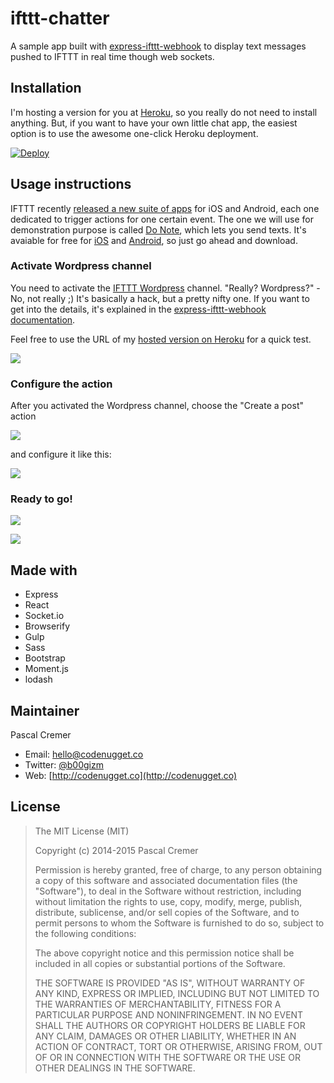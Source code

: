 ifttt-chatter
=============

A sample app built with [express-ifttt-webhook](https://github.com/b00giZm/express-ifttt-webhook) to display text messages pushed to IFTTT in real time though web sockets.

Installation
------------

I'm hosting a version for you at [Heroku](https://ifttt-chatter.herokuapp.com/), so you really do not need to install anything. But, if you want to have your own little chat app, the easiest option is to use the awesome one-click Heroku deployment.

[![Deploy](https://www.herokucdn.com/deploy/button.png)](https://heroku.com/deploy?template=https://github.com/b00giZm/ifttt-chatter)

Usage instructions
------------------

IFTTT recently [released a new suite of apps](http://blog.ifttt.com/post/111467477713/introducing-do-a-new-class-of-apps-by-ifttt) for iOS and Android, each one dedicated to trigger actions for one certain event. The one we will use for demonstration purpose is called [Do Note](https://ifttt.com/products/do/note), which lets you send texts. It's avaiable for free for [iOS](https://itunes.apple.com/us/app/do-note-by-ifttt/id905998379) and [Android](https://play.google.com/store/apps/details?id=com.ifttt.donote), so just go ahead and download.

### Activate Wordpress channel

You need to activate the [IFTTT Wordpress](https://ifttt.com/wordpress) channel. "Really? Wordpress?" - No, not really ;) It's basically a hack, but a pretty nifty one. If you want to get into the details, it's explained in the [express-ifttt-webhook documentation](https://github.com/b00giZm/express-ifttt-webhook#how-does-it-work).

Feel free to use the URL of my [hosted version on Heroku](https://ifttt-chatter.herokuapp.com/) for a quick test.

![](http://i.imgur.com/KBqWeJv.png)

### Configure the action

After you activated the Wordpress channel, choose the "Create a post" action

![](http://i.imgur.com/dhf1924.png)

and configure it like this:

![](http://i.imgur.com/6UPWOfS.png)

### Ready to go!

![](http://i.imgur.com/Sbo0g5w.png)

![](http://i.imgur.com/i1UvC6p.gifv)

Made with
---------

* Express
* React
* Socket.io
* Browserify
* Gulp
* Sass
* Bootstrap
* Moment.js
* lodash

Maintainer
----------

Pascal Cremer

* Email: <hello@codenugget.co>
* Twitter: [@b00gizm](https://twitter.com/b00gizm)
* Web: [http://codenugget.co](http://codenugget.co)

License
-------

>The MIT License (MIT)
>
>Copyright (c) 2014-2015 Pascal Cremer
>
>Permission is hereby granted, free of charge, to any person obtaining a copy
>of this software and associated documentation files (the "Software"), to deal
>in the Software without restriction, including without limitation the rights
>to use, copy, modify, merge, publish, distribute, sublicense, and/or sell
>copies of the Software, and to permit persons to whom the Software is
>furnished to do so, subject to the following conditions:
>
>The above copyright notice and this permission notice shall be included in all
>copies or substantial portions of the Software.
>
>THE SOFTWARE IS PROVIDED "AS IS", WITHOUT WARRANTY OF ANY KIND, EXPRESS OR IMPLIED, INCLUDING BUT NOT LIMITED TO THE WARRANTIES OF MERCHANTABILITY, FITNESS FOR A PARTICULAR PURPOSE AND NONINFRINGEMENT. IN NO EVENT SHALL THE AUTHORS OR COPYRIGHT HOLDERS BE LIABLE FOR ANY CLAIM, DAMAGES OR OTHER LIABILITY, WHETHER IN AN ACTION OF CONTRACT, TORT OR OTHERWISE, ARISING FROM, OUT OF OR IN CONNECTION WITH THE SOFTWARE OR THE USE OR OTHER DEALINGS IN THE SOFTWARE.

